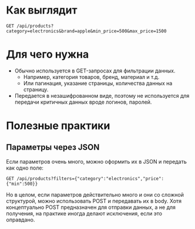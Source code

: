 # Как выглядит

```
GET /api/products?category=electronics&brand=apple&min_price=500&max_price=1500
```

# Для чего нужна

* Обычно используется в GET-запросах для фильтрации данных.
  * Например, категория товаров, бренд, материал и т.д.
  * Или пагинация, указание страницы, количества данных на страницу.
* Передается в незашифрованном виде, поэтому не используется для передачи критичных данных вроде логинов, паролей.



# Полезные практики

## Параметры через JSON

Если параметров очень много, можно оформить их в JSON и передать как одно поле:

```
GET /api/products?filters={"category":"electronics","price":{"min":500}}  
```

Но в целом, если параметров действительно много и они со сложной структурой, можно использовать POST и передавать их в body. Хотя концептуально POST предназначен для отправки данных, а не для получения, на практике иногда делают исключения, если это оправдано.